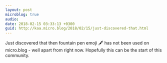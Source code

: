 ```yaml
---
layout: post
microblog: true
audio: 
date: 2018-02-15 03:33:13 +0300
guid: http://kaa.micro.blog/2018/02/15/just-discovered-that.html
---
```

Just discovered that then fountain pen emoji 🖋 has not been used on micro.blog - well apart from right now. Hopefully this can be the start of this community.
